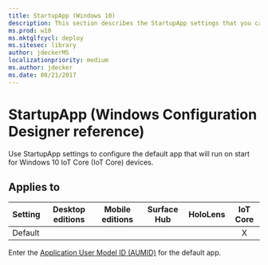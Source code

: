 ```yaml
---
title: StartupApp (Windows 10)
description: This section describes the StartupApp settings that you can configure in provisioning packages for Windows 10 using Windows Configuration Designer.
ms.prod: w10
ms.mktglfcycl: deploy
ms.sitesec: library
author: jdeckerMS
localizationpriority: medium
ms.author: jdecker
ms.date: 08/21/2017
---
```


# StartupApp (Windows Configuration Designer reference)

Use StartupApp settings to configure the default app that will run on start for Windows 10 IoT Core (IoT Core) devices.

## Applies to

| Setting   | Desktop editions | Mobile editions | Surface Hub | HoloLens | IoT Core |
| --- | :---: | :---: | :---: | :---: | :---: |
| Default |  |  |  |  |  X |

Enter the [Application User Model ID (AUMID)](https://docs.microsoft.com/windows-hardware/customize/enterprise/find-the-application-user-model-id-of-an-installed-app) for the default app. 